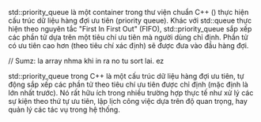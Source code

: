 std::priority_queue là một container trong thư viện chuẩn C++ (<queue>) thực hiện cấu trúc dữ liệu hàng đợi ưu tiên (priority queue). Khác với std::queue thực hiện theo nguyên tắc "First In First Out" (FIFO), std::priority_queue sắp xếp các phần tử dựa trên một tiêu chí ưu tiên mà người dùng chỉ định. Phần tử có ưu tiên cao hơn (theo tiêu chí xác định) sẽ được đưa vào đầu hàng đợi.

// Sumz: la array nhma khi in ra no tu sort lai. ez

std::priority_queue trong C++ là một cấu trúc dữ liệu hàng đợi ưu tiên, tự động sắp xếp các phần tử theo tiêu chí ưu tiên được chỉ định (mặc định là lớn nhất trước). Nó rất hữu ích trong nhiều trường hợp thực tế như xử lý các sự kiện theo thứ tự ưu tiên, lập lịch công việc dựa trên độ quan trọng, hay quản lý các tác vụ trong hệ thống.
